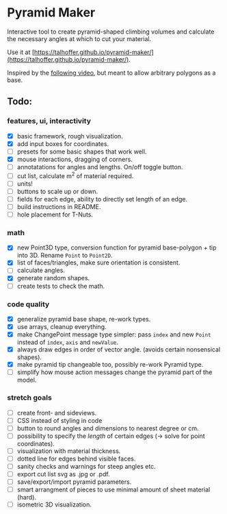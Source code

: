 # Pyramid Maker

Interactive tool to create pyramid-shaped climbing volumes and calculate the necessary angles at which to cut your material.

Use it at [https://talhoffer.github.io/pyramid-maker/](https://talhoffer.github.io/pyramid-maker/).

Inspired by the [following video](https://www.youtube.com/watch?v=Lp2mkK2qPTc), but meant to allow arbitrary polygons as a base.

## Todo:

### features, ui, interactivity

- [x] basic framework, rough visualization.
- [x] add input boxes for coordinates.
- [ ] presets for some basic shapes that work well.
- [x] mouse interactions, dragging of corners.
- [ ] annotatations for angles and lengths. On/off toggle button.
- [ ] cut list, calculate m<sup>2</sup> of material required.
- [ ] units!
- [ ] buttons to scale up or down.
- [ ] fields for each edge, ability to directly set length of an edge.
- [ ] build instructions in README.
- [ ] hole placement for T-Nuts.

### math

- [x] new Point3D type, conversion function for pyramid base-polygon + tip into 3D. Rename `Point` to `Point2D`.
- [x] list of faces/triangles, make sure orientation is consistent.
- [ ] calculate angles.
- [x] generate random shapes.
- [ ] create tests to check the math.

### code quality

- [x] generalize pyramid base shape, re-work types.
- [x] use arrays, cleanup everything.
- [x] make ChangePoint message type simpler: pass `index` and new `Point` instead of `index`, `axis` and `newValue`.
- [x] always draw edges in order of vector angle. (avoids certain nonsensical shapes).
- [x] make pyramid tip changeable too, possibly re-work Pyramid type.
- [ ] simplify how mouse action messages change the pyramid part of the model.

### stretch goals

- [ ] create front- and sideviews.
- [ ] CSS instead of styling in code
- [ ] button to round angles and dimensions to nearest degree or cm.
- [ ] possibility to specify the _length_ of certain edges (-> solve for point coordinates).
- [ ] visualization with material thickness.
- [ ] dotted line for edges behind visible faces.
- [ ] sanity checks and warnings for steep angles etc.
- [ ] export cut list svg as .jpg or .pdf.
- [ ] save/export/import pyramid parameters.
- [ ] smart arrangment of pieces to use minimal amount of sheet material (hard).
- [ ] isometric 3D visualization.
